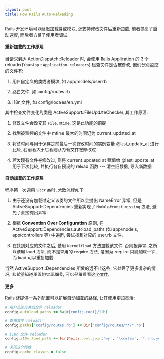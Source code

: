 ```yaml
---
layout: post
title: How Rails Auto-Reloading
---
```


Rails 开发环境可以延迟加载类或模块, 还支持修改文件后重新加载, 前者提高了启动速度, 而后者方便了使用者调试.

#### 重新加载的工作原理

当请求到达 ActionDispatch::Reloader 时, 会使用 Rails Application 的 3 个 reloader(`YourApp::Application.reloaders`) 检查文件是否被修改, 他们分别监控的文件有:

  1. 用户自定义的类或者模块, 如 app/models/user.rb

  2. 路由文件, 如 config/routes.rb

  3. i18n 文件, 如 config/locales/en.yml

其中检查文件变化的类是 ActiveSupport::FileUpdateChecker, 其工作原理:

1. 修改文件会改变其 `File.mtime`, 这是此功能的前提

2. 找到被监控的文件中 mtime 最大的时间记为 current\_updated\_at

3. 将该时间与用于保存之前最后一次修改时间的实例变量 @last\_update\_at 进行比较, 若前者大于后者则认为有文件被修改过

4. 若发现有文件被修改过, 则将 current\_updated\_at 赋值给 @last\_update\_at 用于下次比较, 并执行各自预设的 reload 函数 --- 清空旧数据, 导入新数据

#### 自动加载的工作原理

程序第一次调用 User 类时, 大致流程如下:

  1. 由于还没有加载过定义该类的文件所以会抛出 NameError 异常, 但是 ActiveSupport::Dependencies 重新实现了 `Module#const_missing` 方法, 避免了直接抛出异常.

  2. 根据 **Convention Over Configuration** 原则, 在 ActiveSupport::Dependencies.autoload\_paths (如 app/models, app/controllers 等) 中遍历, 尝试找到对应的 user.rb 文件.

  3. 在找到对应的文件之后, 使用 `Kernel#load` 方法加载该文件, 否则报异常. 之所以使用 load 方法, 而不是常用的 require 方法, 是因为 require 只能加载一次, 而 load 可以重复加载.

当然 ActiveSupport::Dependencies 所做的远不止这些, 它处理了更多复杂的情况, 若希望知道里面的实现细节, 可以仔细看看[这个文件](https://github.com/rails/rails/blob/08754f12e65a9ec79633a605e986d0f1ffa4b251/activesupport/lib/active_support/dependencies.rb).

#### 更多

Rails 还提供一系列配置可以扩展自动加载的路径, 让其使用更加灵活:

```ruby
# 用户自定义类或文件 reloader
config.autoload_paths += %w(#{config.root}/lib)

# 路由文件 reloader
config.paths['config/routes.rb'] += Dir['config/routes/**/*.rb']

# i18n 文件 reloader
config.i18n.load_path += Dir[Rails.root.join('my', 'locales', '*.{rb,yml}').to_s]

# 关闭这个特性
config.cache_classes = false
```
